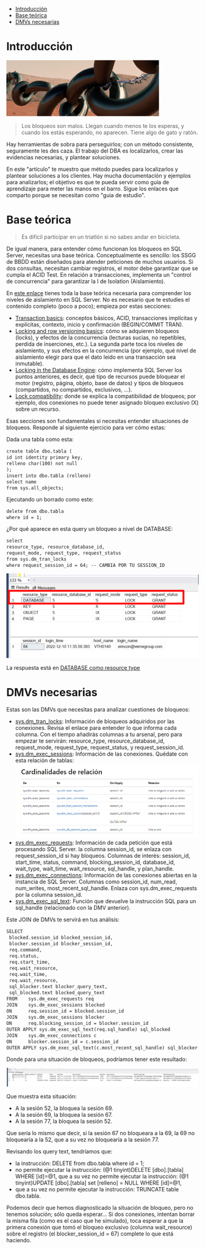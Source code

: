 
- [Introducción](#introducción)
- [Base teórica](#base-teórica)
- [DMVs necesarias](#dmvs-necesarias)

# Introducción

![image](./png/chain.png)

>Los bloqueos son malos. Llegan cuando menos te los esperas, y cuando los estás esperando, no aparecen. Tiene algo de gato y ratón.

Hay herramientas de sobra para perseguirlos; con un método consistente, seguramente les des caza. El trabajo del DBA es localizarlos, crear las evidencias necesarias, y plantear soluciones.

En este "artículo" te muestro que método puedes para localizarlos y plantear soluciones a los clientes.
 Hay mucha documentación y ejemplos para analizarlos; el objetivo es que te pueda servir como guía de aprendizaje para meter las manos en el barro. Sigue los enlaces que comparto porque se necesitan como "guia de estudio".


# Base teórica

>Es difícil participar en un triatlón si no sabes andar en bicicleta. 

De igual manera, para entender cómo funcionan los bloqueos en SQL Server, necesitas una base teórica. Conceptualmente es sencillo: los SSGG de BBDD están diseñados para atender peticiones de muchos usuarios. Si dos consultas, necesitan cambiar registros, el motor debe garantizar que se cumpla el ACID Test. En relación a transacciones, implementa un "control de concurrencia" para garantizar la I de Isolation (Aislamiento).


En [este enlace](https://medium.com/r/?url=https%3A%2F%2Flearn.microsoft.com%2Fen-us%2Fsql%2Frelational-databases%2Fsql-server-transaction-locking-and-row-versioning-guide%3Fsource%3Drecommendations%26view%3Dsql-server-ver16) tienes toda la base teórica necesaria para comprender los niveles de aislamiento en SQL Server. No es necesario que te estudies el contenido completo (poco a poco); empieza por estas secciones:

- [Transaction basics](https://medium.com/r/?url=https%3A%2F%2Flearn.microsoft.com%2Fen-us%2Fsql%2Frelational-databases%2Fsql-server-transaction-locking-and-row-versioning-guide%3Fsource%3Drecommendations%26view%3Dsql-server-ver16%23Basics): conceptos básicos, ACID, transacciones implícitas y explícitas, contexto, inicio y confirmación (BEGIN/COMMIT TRAN).
- [Locking and row versioning basics](https://medium.com/r/?url=https%3A%2F%2Flearn.microsoft.com%2Fen-us%2Fsql%2Frelational-databases%2Fsql-server-transaction-locking-and-row-versioning-guide%3Fsource%3Drecommendations%26view%3Dsql-server-ver16%23Lock_Basics): cómo se adquieren bloqueos (locks), y efectos de la concurrencia (lecturas sucias, no repetibles, perdida de inserciones, etc.). La segunda parte toca los niveles de aislamiento, y sus efectos en la concurrencia (por ejemplo, qué nivel de aislamiento elegir para que el dato leído en una transacción sea inmutable).
- [Locking in the Database Engine](https://medium.com/r/?url=https%3A%2F%2Flearn.microsoft.com%2Fen-us%2Fsql%2Frelational-databases%2Fsql-server-transaction-locking-and-row-versioning-guide%3Fsource%3Drecommendations%26view%3Dsql-server-ver16%23Lock_Engine): cómo implementa SQL Server los puntos anteriores, es decir, qué tipo de recursos puede bloquear el motor (registro, página, objeto, base de datos) y tipos de bloqueos (compartidos, no compartidos, exclusivos, …).
- [Lock compatibility](https://medium.com/r/?url=https%3A%2F%2Flearn.microsoft.com%2Fen-us%2Fsql%2Frelational-databases%2Fsql-server-transaction-locking-and-row-versioning-guide%3Fsource%3Drecommendations%26view%3Dsql-server-ver16%23lock_compatibility): donde se explica la compatibilidad de bloqueos; por ejemplo, dos conexiones no puede tener asignado bloqueo exclusivo (X) sobre un recurso.

Esas secciones son fundamentales si necesitas entender situaciones de bloqueos. Responde al siguiente ejercicio para ver cómo estas:

Dada una tabla como esta:

```console
create table dbo.tabla ( 
id int identity primary key,
relleno char(100) not null
);
insert into dbo.tabla (relleno)
select name
from sys.all_objects;
```

Ejecutando un borrado como este:

```begin tran;
delete from dbo.tabla
where id = 1;
```
¿Por qué aparece en esta query un bloqueo a nivel de DATABASE:

```
select 
resource_type, resource_database_id, 
request_mode, request_type, request_status
from sys.dm_tran_locks
where request_session_id = 64; -- CAMBIA POR TU SESSION_ID
```

![image](./png/ej1/database-lock.png)

La respuesta está en [DATABASE como resource type](./DATABASE%20como%20resource_type.md)

# DMVs necesarias

Estas son las DMVs que necesitas para analizar cuestiones de bloqueos:
- [sys.dm_tran_locks](https://learn.microsoft.com/en-us/sql/relational-databases/system-dynamic-management-views/sys-dm-tran-locks-transact-sql?view=sql-server-ver16): Información de bloqueos adquiridos por las conexiones. Revisa el enlace para entender lo que informa cada columna. Con el tiempo añadirás columnas a tu arsenal, pero para empezar te servirán: resource_type, resource_database_id, request_mode, request_type, request_status, y request_session_id.
- [sys.dm_exec_sessions](https://learn.microsoft.com/es-es/sql/relational-databases/system-dynamic-management-views/sys-dm-exec-sessions-transact-sql?view=sql-server-ver16): Información de las conexiones. Quédate con esta relación de tablas:
![image](./png/intro-bloqueos/DMVs-sysprocesses-relacion.png)
- [sys.dm_exec_requests](https://learn.microsoft.com/en-us/sql/relational-databases/system-dynamic-management-views/sys-dm-exec-requests-transact-sql?view=sql-server-ver16): Información de cada petición que está procesando SQL Server. la columna session_id, se enlaza con request_session_id si hay bloqueos. Columnas de interés: session_id, start_time, status, command, blocking_session_id, database_id, wait_type, wait_time, wait_resource, sql_handle, y plan_handle.
- [sys.dm_exec_connections](https://learn.microsoft.com/es-es/sql/relational-databases/system-dynamic-management-views/sys-dm-exec-connections-transact-sql?view=sql-server-ver16): Información de las conexiones abiertas en la instancia de SQL Server. Columnas como session_id, num_read, num_writes, most_recent_sql_handle. Enlaza con sys.dm_exec_requests por la columna session_id.
- [sys.dm_exec_sql_text](https://learn.microsoft.com/en-us/sql/relational-databases/system-dynamic-management-views/sys-dm-exec-sql-text-transact-sql?view=sql-server-ver16): Función que devuelve la instrucción SQL para un sql_handle (relacionado con la DMV anterior).

Este JOIN de DMVs te servirá en tus análisis:

```
SELECT 
 blocked.session_id blocked_session_id, 
 blocker.session_id blocker_session_id, 
 req.command,
 req.status, 
 req.start_time,
 req.wait_resource,
 req.wait_time,
 req.wait_resource,
 sql_blocker.text blocker_query_text,
 sql_blocked.text blocked_query_text
FROM    sys.dm_exec_requests req
JOIN    sys.dm_exec_sessions blocked
ON      req.session_id = blocked.session_id
JOIN    sys.dm_exec_sessions blocker
ON      req.blocking_session_id = blocker.session_id
OUTER APPLY sys.dm_exec_sql_text(req.sql_handle) sql_blocked
JOIN    sys.dm_exec_connections c
ON      blocker.session_id = c.session_id
OUTER APPLY sys.dm_exec_sql_text(c.most_recent_sql_handle) sql_blocker
```
Donde para una situación de bloqueos, podríamos tener este resultado:

![image](./png/intro-bloqueos/resultado-DMV.png)

Que muestra esta situación:

- A la sesión 52, la bloquea la sesión 69.
- A la sesión 69, la bloquea la sesión 67.
- A la sesión 77, la bloquea la sesión 52.

Que sería lo mismo que decir, si la sesión 67 no bloqueara a la 69, la 69 no bloquearía a la 52, que a su vez no bloquearía a la sesión 77.

Revisando los query text, tendríamos que:

- la instrucción: DELETE from dbo.tabla where id = 1;
- no permite ejecutar la instrucción: (@1 tinyint)DELETE [dbo].[tabla] WHERE [id]=@1,
que a su vez no permite ejecutar la instrucción: (@1 tinyint)UPDATE [dbo].[tabla] set [relleno] = NULL WHERE [id]=@1,
- que a su vez no permite ejecutar la instrucción: TRUNCATE table dbo.tabla.

Podemos decir que hemos diagnosticado la situación de bloqueo, pero no tenemos solución; sólo queda esperar... 
Si dos conexiones, intentan borrar la misma fila (como es el caso que he simulado), toca esperar a que la primera conexión que tomó el bloqueo exclusivo (columna wait_resource) sobre el registro (el blocker_session_id = 67) complete lo que está haciendo.


